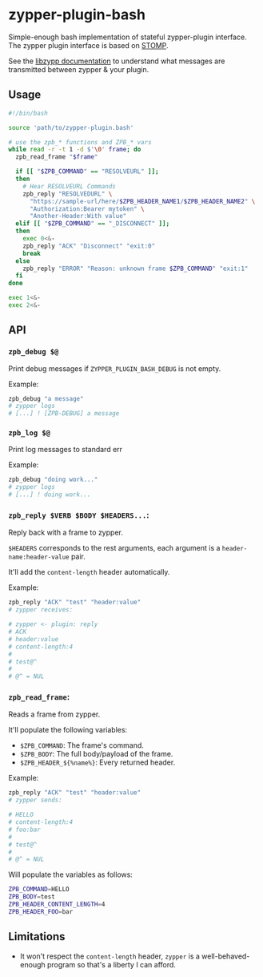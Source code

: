 # zypper-plugin-bash

Simple-enough bash implementation of stateful zypper-plugin interface. The
zypper plugin interface is based on [STOMP](https://stomp.github.io/).

See the [libzypp documentation](https://doc.opensuse.org/projects/libzypp/HEAD/zypp-plugins.html) to
understand what messages are transmitted between zypper & your plugin.

## Usage

```bash
#!/bin/bash

source 'path/to/zypper-plugin.bash'

# use the zpb_* functions and ZPB_* vars
while read -r -t 1 -d $'\0' frame; do
  zpb_read_frame "$frame"

  if [[ "$ZPB_COMMAND" == "RESOLVEURL" ]];
  then
    # Hear RESOLVEURL Commands
    zpb_reply "RESOLVEDURL" \
      "https://sample-url/here/$ZPB_HEADER_NAME1/$ZPB_HEADER_NAME2" \
      "Authorization:Bearer mytoken" \
      "Another-Header:With value"
  elif [[ "$ZPB_COMMAND" == "_DISCONNECT" ]];
  then
    exec 0<&-
    zpb_reply "ACK" "Disconnect" "exit:0"
    break
  else
    zpb_reply "ERROR" "Reason: unknown frame $ZPB_COMMAND" "exit:1"
  fi
done

exec 1<&-
exec 2<&-
```

## API

### `zpb_debug $@`

Print debug messages if `ZYPPER_PLUGIN_BASH_DEBUG` is not empty.

Example:
```bash
zpb_debug "a message"
# zypper logs
# [...] ! [ZPB-DEBUG] a message
```

### `zpb_log $@`

Print log messages to standard err

Example:
```bash
zpb_debug "doing work..."
# zypper logs
# [...] ! doing work...
```

### `zpb_reply $VERB $BODY $HEADERS...`:

Reply back with a frame to zypper.

`$HEADERS` corresponds to the rest arguments, each argument is a
`header-name:header-value` pair.

It'll add the `content-length` header automatically.

Example:
```bash
zpb_reply "ACK" "test" "header:value"
# zypper receives:

# zypper <- plugin: reply
# ACK
# header:value
# content-length:4
#
# test@^
#
# @^ = NUL
```


### `zpb_read_frame`:

Reads a frame from zypper.

It'll populate the following variables:

- `$ZPB_COMMAND`: The frame's command.
- `$ZPB_BODY`: The full body/payload of the frame.
- `$ZPB_HEADER_${%name%}`: Every returned header.

Example:
```bash
zpb_reply "ACK" "test" "header:value"
# zypper sends:

# HELLO
# content-length:4
# foo:bar
#
# test@^
#
# @^ = NUL
```

Will populate the variables as follows:

```bash
ZPB_COMMAND=HELLO
ZPB_BODY=test
ZPB_HEADER_CONTENT_LENGTH=4
ZPB_HEADER_FOO=bar
```

## Limitations

* It won't respect the `content-length` header, `zypper` is a
  well-behaved-enough program so that's a liberty I can afford.
